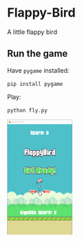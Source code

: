 # Flappy-Bird
A little flappy bird

## Run the game
Have ```pygame``` installed:</br>
```
pip install pygame
```
Play:
```
python fly.py
```

<img atl="screenshot" src="https://github.com/Bruce-zzhu/Flappy-Bird/blob/main/example_image.png" width="30%" />
